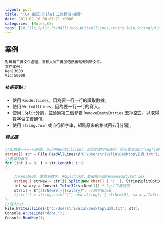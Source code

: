 ```yaml
---
layout: post
title: "[C# 筆記][File] 工資翻倍-練習"
date: 2011-02-10 00:01:21 +0800
categories: [Notes,C#]
tags: [C#,File,Split,ReadAllLines,WriteAllLines,string.Join,StringSplitOptions.RemoveEmptyEntries]
---
```


## 案例
```
對職員工資文件處理，所有人的工資加倍然後輸出到新文件。    
文件案例：    
Ken|3000
Vic|50000
```
##### 技術要點：
- 使用 `ReadAllLines`，因為要一行一行的讀取數據。 
- 使用 `WriteAllLines`，因為要一行一行的寫入。
- 使用 `.Split`分割，並通過第二個參數 `RemoveEmptyEntries` 去掉空白，以取得數字做工資翻倍。
- 使用 `string.Join` 或自行組字串，組裝原來的格式回去(|分隔)。

##### 程式碼
```c#
//因為要一行一行的讀，所以用ReadAllLines，返回的是字串陣列，所以要宣告string[]來接
string[] str = File.ReadAllLines(@"C:\Users\rivalin\Desktop\工資.txt");
//要拿到數字
for (int i = 0; i < str.Length; i++)
{

    //Ken|3000，要拿到數字，用Split分割，並去掉空白RemoveEmptyEntries
    string[] strNew = str[i].Split(new char[] { '|' }, StringSplitOptions.RemoveEmptyEntries);
    int salary = Convert.ToInt32(strNew[1]) * 2;//工資翻倍
    str[i] = $"{strNew[0]}|{salary}"; //組字串回去
    //str[i] = string.Join("|", new string[] { strNew[0], salary.ToString() }); //string.Join組回去
}
//寫入txt
File.WriteAllLines(@"C:\Users\rivalin\Desktop\工資.txt", str);
Console.WriteLine("done.");
Console.ReadKey();
```

